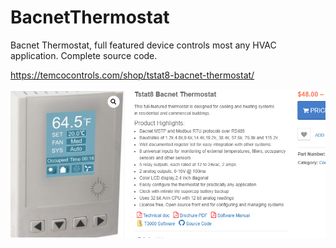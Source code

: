 # BacnetThermostat
Bacnet Thermostat, full featured device controls most any HVAC application. Complete source code. 

https://temcocontrols.com/shop/tstat8-bacnet-thermostat/

![Full featured Bacnet Thermostat](/Docs/Tstat8.png "Tstat8 Bacnet thermostat")